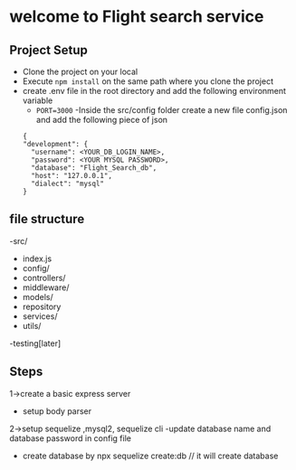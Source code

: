 # welcome to Flight search service

## Project Setup
- Clone the project on your local
- Execute `npm install` on the same path where you clone the project
- create .env file in the root directory and add the following environment variable
  - `PORT=3000`
-Inside the src/config folder create a new file config.json and add the following piece of json
  ```
  {
  "development": {
    "username": <YOUR_DB_LOGIN_NAME>,
    "password": <YOUR MYSQL PASSWORD>,
    "database": "Flight_Search_db",
    "host": "127.0.0.1",
    "dialect": "mysql"
  }

  ``` 
## file structure  
-src/
  - index.js 
  - config/
  - controllers/
  - middleware/
  - models/
  - repository
  - services/
  - utils/

-testing[later]

## Steps

1->create a basic express server
   - setup body parser

2->setup sequelize ,mysql2, sequelize cli 
   -update database name and database password in config file
   - create database by npx sequelize create:db // it will create database  


